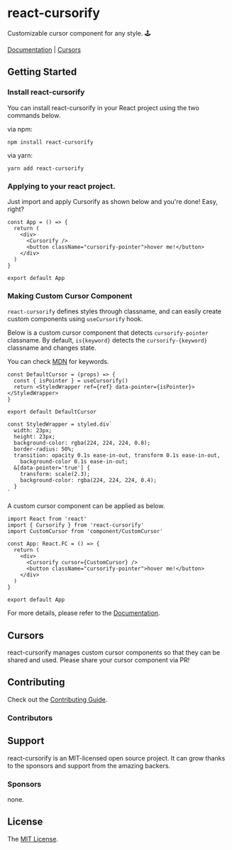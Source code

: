 # react-cursorify

Customizable cursor component for any style. 🕹️

[Documentation](https://github.com/morethanmin/react-cursorify#getting-started) | [Cursors](https://github.com/morethanmin/react-cursorify#custom-cursors)

## Getting Started

### Install react-cursorify

You can install react-cursorify in your React project using the two commands below.

via npm:

```
npm install react-cursorify
```

via yarn:

```
yarn add react-cursorify
```

### Applying to your react project.

Just import and apply Cursorify as shown below and you're done! Easy, right?

```tsx
const App = () => {
  return (
    <div>
      <Cursorify />
      <button className="cursorify-pointer">hover me!</button>
    </div>
  )
}

export default App
```

### Making Custom Cursor Component

`react-cursorify` defines styles through classname, and can easily create custom components using `useCursorify` hook.

Below is a custom cursor component that detects `cursorify-pointer` classname. By default, `is{keyword}` detects the `cursorify-{keyword}` classname and changes state.

You can check [MDN](https://developer.mozilla.org/en-US/docs/Web/CSS/cursor#values) for keywords.

```tsx
const DefaultCursor = (props) => {
  const { isPointer } = useCursorify()
  return <StyledWrapper ref={ref} data-pointer={isPointer}></StyledWrapper>
}

export default DefaultCursor

const StyledWrapper = styled.div`
  width: 23px;
  height: 23px;
  background-color: rgba(224, 224, 224, 0.8);
  border-radius: 50%;
  transition: opacity 0.1s ease-in-out, transform 0.1s ease-in-out,
    background-color 0.1s ease-in-out;
  &[data-pointer='true'] {
    transform: scale(2.3);
    background-color: rgba(224, 224, 224, 0.4);
  }
`
```

A custom cursor component can be applied as below.

```tsx
import React from 'react'
import { Cursorify } from 'react-cursorify'
import CustomCursor from 'component/CustomCursor'

const App: React.FC = () => {
  return (
    <div>
      <Cursorify cursor={CustomCursor} />
      <button className="cursorify-pointer">hover me!</button>
    </div>
  )
}

export default App
```

For more details, please refer to the [Documentation](https://github.com/morethanmin/react-cursorify#getting-started).

## Cursors

react-cursorify manages custom cursor components so that they can be shared and used. Please share your cursor component via PR!

## Contributing

Check out the [Contributing Guide](.github/CONTRIBUTING.md).

### Contributors

<!--
Contributors template:
<a href="https://github.com/{username}"><img src="{src}" width="50px" alt="{username}" /></a>&nbsp;&nbsp;
-->

## Support

react-cursorify is an MIT-licensed open source project. It can grow thanks to the sponsors and support from the amazing backers.

### Sponsors

<!--
Sponsors template:
<a href="https://github.com/{uesrname}"><img src="{src}" width="50px" alt="{username}" /></a>&nbsp;&nbsp;
-->

none.

## License

The [MIT License](LICENSE).
